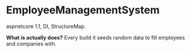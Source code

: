 # EmployeeManagementSystem
aspnetcore 1.1, DI, StructureMap.


**What is actually does?**
Every build it seeds random data to fill employees and companies with. 
